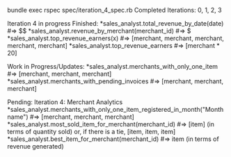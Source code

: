 bundle exec rspec spec/iteration_4_spec.rb
Completed Iterations: 0, 1, 2, 3

Iteration 4 in progress
Finished:
*sales_analyst.total_revenue_by_date(date) #=> $$
*sales_analyst.revenue_by_merchant(merchant_id) #=> $
*sales_analyst.top_revenue_earners(x) #=> [merchant, merchant, merchant, merchant, merchant]
*sales_analyst.top_revenue_earners #=> [merchant * 20]

Work in Progress/Updates:
*sales_analyst.merchants_with_only_one_item #=> [merchant, merchant, merchant]
*sales_analyst.merchants_with_pending_invoices #=> [merchant, merchant, merchant]

Pending:
Iteration 4: Merchant Analytics
*sales_analyst.merchants_with_only_one_item_registered_in_month("Month name") #=> [merchant, merchant, merchant]
*sales_analyst.most_sold_item_for_merchant(merchant_id) #=> [item] (in terms of quantity sold) or, if there is a tie, [item, item, item]
*sales_analyst.best_item_for_merchant(merchant_id) #=> item (in terms of revenue generated)

